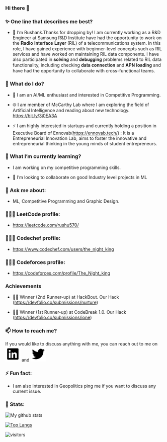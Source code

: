 ### Hi there 👋



<!--
**rushu570/rushu570** is a ✨ _special_ ✨ repository because its `README.md` (this file) appears on your GitHub profile.

-->

### :sparkles: One line that describes me best?


- 🔭 I’m Rushank.Thanks for dropping by! I am currently working as a R&D Engineer at Samsung R&D Institute have had the opportunity to work on the 𝐑𝐚𝐝𝐢𝐨 𝐈𝐧𝐭𝐞𝐫𝐟𝐚𝐜𝐞 𝐋𝐚𝐲𝐞𝐫 (RIL) of a telecommunications system. In this role, I have gained experience with beginner-level concepts such as RIL services and have worked on maintaining RIL data components. I have also participated in 𝐬𝐨𝐥𝐯𝐢𝐧𝐠 and 𝐝𝐞𝐛𝐮𝐠𝐠𝐢𝐧𝐠 problems related to RIL data functionality, including checking 𝐝𝐚𝐭𝐚 𝐜𝐨𝐧𝐧𝐞𝐜𝐭𝐢𝐨𝐧 and 𝐀𝐏𝐍 𝐥𝐨𝐚𝐝𝐢𝐧𝐠 and have had the opportunity to collaborate with cross-functional teams.


### 🤔 What do I do? 


   - 🤟 I am an AI/ML enthusiast and interested in Competitive Programming.
   

  - 🌐 I am member of McCarthy Lab where I am exploring the field of Artificial Intelligence and reading about new technology. https://bit.ly/3j0EA3A
  
 
 - ⚡ I am highly interested in startups and currently holding a position in Executive Board of Ennovab(https://ennovab.tech/)  : It is a Entrepreneurial Innovation Lab, aims      to foster the innovative and entrepreneurial thinking in the young minds of student entrepreneurs.
 
 

### 🌱 What I’m currently learning?


 - I am working on my competitive programming skills.
 

- 👯 I’m looking to collaborate on good Industry level projects in ML


### 💬 Ask me about:

- ML, Competitive Programming and Graphic Design.




### 👨🏻‍💻 LeetCode profile: 

- https://leetcode.com/rushu570/


### 👨🏻‍💻 Codechef profile: 

- https://www.codechef.com/users/the_night_king


### 👨🏻‍💻 Codeforces profile:

- https://codeforces.com/profile/The_Night_king


### Achievements

- 🏅🏅 Winner (2nd Runner-up) at HackBout. Our Hack (https://devfolio.co/submissions/nurture)

- 🏅🏅 Winner (1st Runner-up) at CodeBreak 1.0. Our Hack (https://devfolio.co/submissions/ione)



### 📫 How to reach me?
If you would like to discuss anything with me, you can reach out to me on [<img src="https://raw.githubusercontent.com/rushu570/rushu570/master/readme/linkedin-box-fill.svg" >](https://www.linkedin.com/in/rushank-jain/)  and  [<img src="https://raw.githubusercontent.com/rushu570/rushu570/master/readme/twitter-fill.svg" >](https://twitter.com/rushu570) 


### ⚡ Fun fact: 

- I am also interested in Geopolitics ping me if you want to discuss any current issue.


### 📶 Stats:

![My github stats](https://github-readme-stats.vercel.app/api?username=rushu570&show_icons=true&theme=radical&count_private=true)



[![Top Langs](https://github-readme-stats.vercel.app/api/top-langs/?username=rushu570&theme=dracula&layout=compact)](https://github.com/anuraghazra/github-readme-stats)




![visitors](https://profile-counter.glitch.me/rushu570/count.svg)

 
